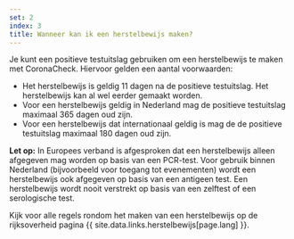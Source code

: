 ```yaml
---
set: 2
index: 3
title: Wanneer kan ik een herstelbewijs maken?
---
```

Je kunt een positieve testuitslag gebruiken om een herstelbewijs te maken met CoronaCheck. Hiervoor gelden een aantal voorwaarden:

- Het herstelbewijs is geldig 11 dagen na de positieve testuitslag. Het herstelbewijs kan al wel eerder gemaakt worden.
- Voor een herstelbewijs geldig in Nederland mag de positieve testuitslag maximaal 365 dagen oud zijn.
- Voor een herstelbewijs dat internationaal geldig is mag de de positieve testuitslag maximaal 180 dagen oud zijn.

**Let op:** In Europees verband is afgesproken dat een herstelbewijs alleen afgegeven mag worden op basis van een PCR-test. Voor gebruik binnen Nederland (bijvoorbeeld voor toegang tot evenementen) wordt een herstelbewijs ook afgegeven op basis van een antigeen test. Een herstelbewijs wordt nooit verstrekt op basis van een zelftest of een serologische test.

Kijk voor alle regels rondom het maken van een herstelbewijs op de rijksoverheid pagina {{ site.data.links.herstelbewijs[page.lang] }}.
